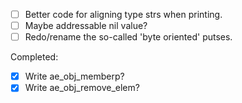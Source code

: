 - [ ] Better code for aligning type strs when printing.
- [ ] Maybe addressable nil value?
- [ ] Redo/rename the so-called 'byte oriented' putses.

Completed:

- [X] Write ae_obj_memberp?
- [X] Write ae_obj_remove_elem?
